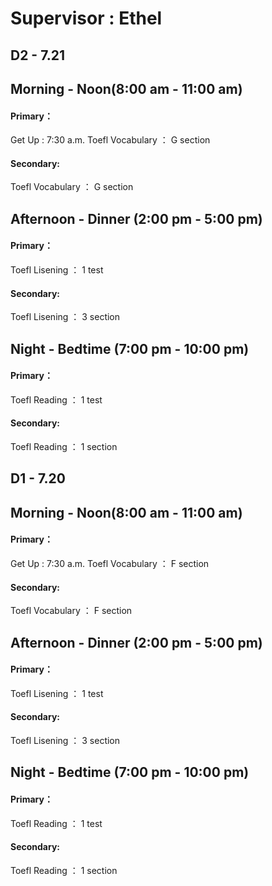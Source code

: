 # Supervisor : Ethel
## D2 - 7.21
## Morning - Noon(8:00 am - 11:00 am)
#### Primary：
Get Up : 7:30 a.m.
Toefl Vocabulary ： G section
#### Secondary:
Toefl Vocabulary ： G section
## Afternoon - Dinner (2:00 pm - 5:00 pm)
#### Primary：
Toefl Lisening ： 1 test
#### Secondary:
Toefl Lisening ： 3 section
## Night - Bedtime (7:00 pm - 10:00 pm)
#### Primary：
Toefl Reading ： 1 test
#### Secondary:
Toefl Reading ： 1 section
## D1 - 7.20
## Morning - Noon(8:00 am - 11:00 am)
#### Primary：
Get Up : 7:30 a.m.
Toefl Vocabulary ： F section
#### Secondary:
Toefl Vocabulary ： F section
## Afternoon - Dinner (2:00 pm - 5:00 pm)
#### Primary：
Toefl Lisening ： 1 test
#### Secondary:
Toefl Lisening ： 3 section
## Night - Bedtime (7:00 pm - 10:00 pm)
#### Primary：
Toefl Reading ： 1 test
#### Secondary:
Toefl Reading ： 1 section

